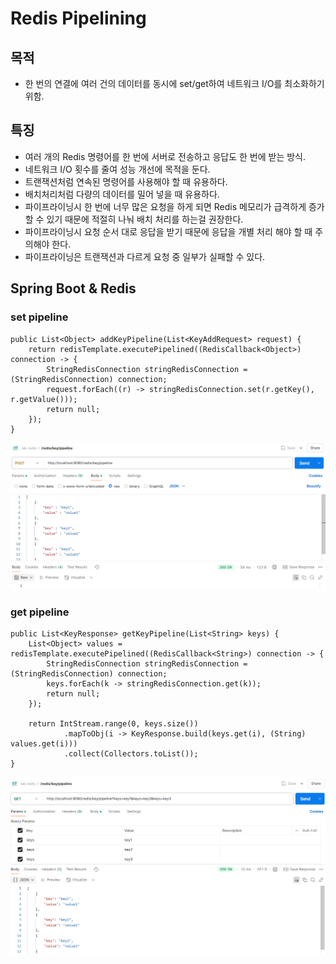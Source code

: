 # Redis Pipelining

## 목적

- 한 번의 연결에 여러 건의 데이터를 동시에 set/get하여 네트워크 I/O를 최소화하기 위함.

## 특징

- 여러 개의 Redis 명령어를 한 번에 서버로 전송하고 응답도 한 번에 받는 방식.
- 네트워크 I/O 횟수를 줄여 성능 개선에 목적을 둔다.
- 트랜잭션처럼 연속된 명령어를 사용해야 할 때 유용하다.
- 배치처리처럼 다량의 데이터를 밀어 넣을 때 유용하다.
- 파이프라이닝시 한 번에 너무 많은 요청을 하게 되면 Redis 메모리가 급격하게 증가할 수 있기 때문에 적절히 나눠 배치 처리를 하는걸 권장한다.
- 파이프라이닝시 요청 순서 대로 응답을 받기 때문에 응답을 개별 처리 해야 할 때 주의해야 한다.
- 파이프라이닝은 트랜잭션과 다르게 요청 중 일부가 실패할 수 있다.

## Spring Boot & Redis

### set pipeline

```
public List<Object> addKeyPipeline(List<KeyAddRequest> request) {
    return redisTemplate.executePipelined((RedisCallback<Object>) connection -> {
        StringRedisConnection stringRedisConnection = (StringRedisConnection) connection;
        request.forEach((r) -> stringRedisConnection.set(r.getKey(), r.getValue()));
        return null;
    });
}
```

![alt text](20250209_020729.png)

### get pipeline

```
public List<KeyResponse> getKeyPipeline(List<String> keys) {
    List<Object> values = redisTemplate.executePipelined((RedisCallback<String>) connection -> {
        StringRedisConnection stringRedisConnection = (StringRedisConnection) connection;
        keys.forEach(k -> stringRedisConnection.get(k));
        return null;
    });
    
    return IntStream.range(0, keys.size())
            .mapToObj(i -> KeyResponse.build(keys.get(i), (String) values.get(i)))
            .collect(Collectors.toList());
}
```

![alt text](20250209_020749.png)